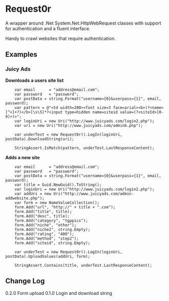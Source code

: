 Request0r
=========
A wrapper around .Net System.Net.HttpWebRequest classes with support for authentication and a fluent interface.

Handy to crawl websites that require authentication.

Examples
--------

### Juicy Ads

**Downloads a users site list**

```
	var email      = "address@email.com";
	var password   = "password";
	var postData = string.Format("username={0}&userpass={1}", email, password);
	var pattern = @"<td width=200><font size=3 face=arial><b>(?<name>[^<]+?)</b>[\s\S]*?<input type=hidden name=siteid value=(?<siteId>[0-9]+)>";
	var loginUri = new Uri("http://www.juicyads.com/login2.php");
	var uri = new Uri("http://www.juicyads.com/adminb.php");

	var underTest = new Request0r().LogIn(loginUri, postData).DownloadString(uri);

	StringAssert.IsMatch(pattern, underTest.LastResponseContent);
```

**Adds a new site**

```
	var email      = "address@email.com";
	var password   = "password";	
	var postData = string.Format("username={0}&userpass={1}", email, password);
	var title = Guid.NewGuid().ToString();                
	var loginUri = new Uri("http://www.juicyads.com/login2.php");
	var addUri = new Uri("http://www.juicyads.com/admin-addwebsite.php");
	var form = new NameValueCollection();
	form.Add("url", "http://" + title + ".com");
	form.Add("title", title);
	form.Add("desc", title);
	form.Add("category", "tgppics");
	form.Add("niche", "other");
	form.Add("niche2", string.Empty);
	form.Add("rating", "400");
	form.Add("method", "step2");
	form.Add("siteid", string.Empty);

	var underTest = new Request0r().LogIn(loginUri, postData).UploadValues(addUri, form);

	StringAssert.Contains(title, underTest.LastResponseContent);
```

Change Log
----------
0.2.0 Form upload
0.1.0 Login and download string
